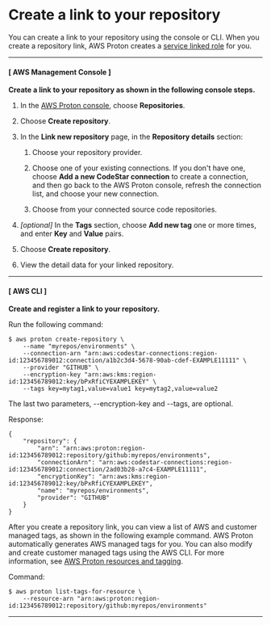 # Create a link to your repository<a name="ag-create-repo"></a>

You can create a link to your repository using the console or CLI\. When you create a repository link, AWS Proton creates a [service linked role](using-service-linked-roles.md) for you\.

------
#### [ AWS Management Console ]

**Create a link to your repository as shown in the following console steps\.**

1. In the [AWS Proton console](https://console.aws.amazon.com/proton/), choose **Repositories**\.

1. Choose **Create repository**\.

1. In the **Link new repository** page, in the **Repository details** section:

   1. Choose your repository provider\.

   1. Choose one of your existing connections\. If you don't have one, choose **Add a new CodeStar connection** to create a connection, and then go back to the AWS Proton console, refresh the connection list, and choose your new connection\.

   1. Choose from your connected source code repositories\.

1. *\[optional\]* In the **Tags** section, choose **Add new tag** one or more times, and enter **Key** and **Value** pairs\.

1. Choose **Create repository**\.

1. View the detail data for your linked repository\.

------
#### [ AWS CLI ]

**Create and register a link to your repository\.**

Run the following command:

```
$ aws proton create-repository \
    --name "myrepos/environments" \
    --connection-arn "arn:aws:codestar-connections:region-id:123456789012:connection/a1b2c3d4-5678-90ab-cdef-EXAMPLE11111" \
    --provider "GITHUB" \
    --encryption-key "arn:aws:kms:region-id:123456789012:key/bPxRfiCYEXAMPLEKEY" \
    --tags key=mytag1,value=value1 key=mytag2,value=value2
```

The last two parameters, \-\-encryption\-key and \-\-tags, are optional\.

Response:

```
{
    "repository": {
        "arn": "arn:aws:proton:region-id:123456789012:repository/github:myrepos/environments",
        "connectionArn": "arn:aws:codestar-connections:region-id:123456789012:connection/2ad03b28-a7c4-EXAMPLE11111",
        "encryptionKey": "arn:aws:kms:region-id:123456789012:key/bPxRfiCYEXAMPLEKEY",
        "name": "myrepos/environments",
        "provider": "GITHUB"
    }
}
```

After you create a repository link, you can view a list of AWS and customer managed tags, as shown in the following example command\. AWS Proton automatically generates AWS managed tags for you\. You can also modify and create customer managed tags using the AWS CLI\. For more information, see [AWS Proton resources and tagging](resources.md)\.

Command:

```
$ aws proton list-tags-for-resource \
    --resource-arn "arn:aws:proton:region-id:123456789012:repository/github:myrepos/environments"
```

------